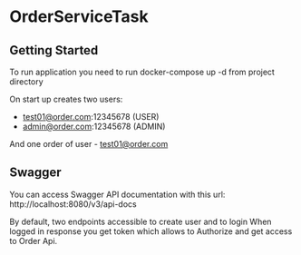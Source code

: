 # OrderServiceTask

## Getting Started

To run application you need to run docker-compose up -d from project directory

On start up creates two users:
- test01@order.com:12345678 (USER)
- admin@order.com:12345678 (ADMIN)

And one order of user - test01@order.com


## Swagger
You can access Swagger API documentation with this url: http://localhost:8080/v3/api-docs

By default, two endpoints accessible to create user and to login
When logged in response you get token which allows to Authorize and get access to Order Api.